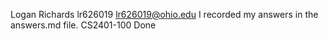 Logan Richards
lr626019
lr626019@ohio.edu
I recorded my answers in the answers.md file.
CS2401-100
Done